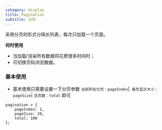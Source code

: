 ```yaml
---
category: display
title: Pagination
subtitle: 分页
---
```


采用分页的形式分隔长列表，每次只加载一个页面。

**何时使用** 
- 当加载/渲染所有数据将花费很多时间时；
- 可切换页码浏览数据。

### 基本使用

- 基本使用只需要设置一下分页参数 `当前所在分页：pageIndex`|` 每页显示大小：pageSize`| `总页数：total` 即可

```
pagination = {
    pageIndex: 1,
    pageSize: 20,
    total: 100
};
```
<example name="thy-pagination-basic-example" />

